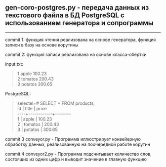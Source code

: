 ## gen-coro-postgres.py - передача данных из текстового файла в БД PostgreSQL с использованием генератора и сопрограммы

---

commit 1: функция чтения реализована на основе генератора, 
функция записи в базу на основе корутины

commit 2: функция записи реализована на основе класса-обертки

input.txt:  
> 1 apple 100.23  
> 2 tomatos 200.43  
> 3 potatos 300.65  

PostgreSQL:

> selectel=# SELECT * FROM products;  
 id |   title    | price  
----+------------+--------  
  1 | apple      | 100.23  
  2 | tomatos    | 200.43  
  3 | potatos    | 300.65  

commit 3 conveyor.py - Программа иллюстрирует конвейерную обработку данных, реализованную на поочередной работе корутин

commit 4 conveyor2.py - Программа подсчитывает количество слов, состоящих из одних цифр и выводит значение в главную функцию